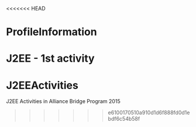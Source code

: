 <<<<<<< HEAD
# ProfileInformation
J2EE - 1st activity
=======
# J2EEActivities
J2EE Activities in Alliance Bridge Program 2015
>>>>>>> e6100170510a910d1d6f888fd0d1ebdf6c54b58f
